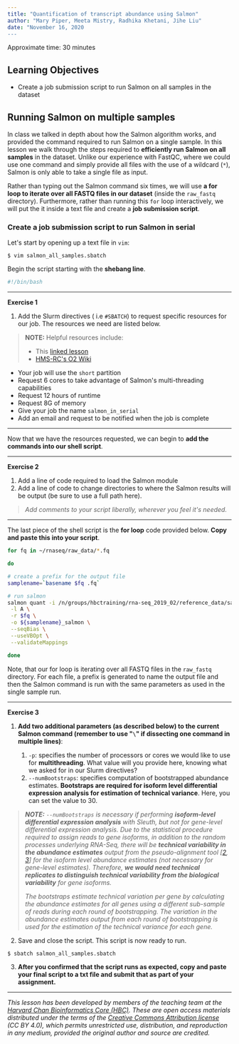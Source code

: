 ```yaml
---
title: "Quantification of transcript abundance using Salmon"
author: "Mary Piper, Meeta Mistry, Radhika Khetani, Jihe Liu"
date: "November 16, 2020
---
```


Approximate time: 30 minutes

## Learning Objectives

* Create a job submission script to run Salmon on all samples in the dataset

 
## Running Salmon on multiple samples 

In class we talked in depth about how the Salmon algorithm works, and provided the command required to run Salmon on a single sample. In this lesson we walk through the steps required to **efficiently run Salmon on all samples** in the dataset. Unlike our experience with FastQC, where we could use one command and simply provide all files with the use of a wildcard (`*`), Salmon is only able to take a single file as input.

Rather than typing out the Salmon command six times, we will use **a for loop to iterate over all FASTQ files in our dataset** (inside the `raw_fastq` directory). Furthermore, rather than running this `for` loop interactively, we will put the it inside a text file and create a **job submission script**.

### Create a job submission script to run Salmon in serial

Let's start by opening up a text file in `vim`:

```
$ vim salmon_all_samples.sbatch
```

Begin the script starting with the **shebang line**. 

```bash
#!/bin/bash

```
***

**Exercise 1**

1. Add the Slurm directives ( i.e `#SBATCH`) to request specific resources for our job. The resources we need are listed below. 

> **NOTE:** Helpful resources include:
> * This [linked lesson](03_working_on_HPC.md#requesting-resources-from-slurm) 
> * [HMS-RC's O2 Wiki](https://wiki.rc.hms.harvard.edu/display/O2/Using+Slurm+Basic) 

* Your job will use the `short` partition
* Request 6 cores to take advantage of Salmon's multi-threading capabilities
* Request 12 hours of runtime
* Request 8G of memory 
* Give your job the name `salmon_in_serial`
* Add an email and request to be notified when the job is complete

***

Now that we have the resources requested, we can begin to **add the commands into our shell script**. 


***

**Exercise 2**

1. Add a line of code required to load the Salmon module
2. Add a line of code to change directories to where the Salmon results will be output (be sure to use a full path here).

> *Add comments to your script liberally, wherever you feel it's needed.*

***

The last piece of the shell script is the **for loop** code provided below. **Copy and paste this into your script**.

```bash
for fq in ~/rnaseq/raw_data/*.fq

do

# create a prefix for the output file
samplename=`basename $fq .fq`

# run salmon
salmon quant -i /n/groups/hbctraining/rna-seq_2019_02/reference_data/salmon_index \
 -l A \
 -r $fq \
 -o ${samplename}_salmon \
 --seqBias \
 --useVBOpt \
 --validateMappings

done
```

Note, that our for loop is iterating over all FASTQ files in the `raw_fastq` directory. For each file, a prefix is generated to name the output file and then the Salmon command is run with the same parameters as used in the single sample run.

***

**Exercise 3**

1. **Add two additional parameters (as described below) to the current Salmon command (remember to use "`\`" if dissecting one command in multiple lines)**: 

	1.  `-p`: specifies the number of processors or cores we would like to use for **multithreading**. What value will you provide here, knowing what we asked for in our Slurm directives?
	1. `--numBootstraps`: specifies computation of bootstrapped abundance estimates. **Bootstraps are required for isoform level differential expression analysis for estimation of technical variance**. Here, you can set the value to 30.
	
> _**NOTE:** `--numBootstraps` is necessary if performing **isoform-level differential expression analysis** with Sleuth, but not for gene-level differential expression analysis. Due to the statistical procedure required to assign reads to gene isoforms, in addition to the random processes underlying RNA-Seq, there will be **technical variability in the abundance estimates** output from the pseudo-alignment tool [[2](https://rawgit.com/pachterlab/sleuth/master/inst/doc/intro.html), [3](https://www.nature.com/articles/nmeth.4324)] for the isoform level abundance estimates (not necessary for gene-level estimates). Therefore, **we would need technical replicates to distinguish technical variability from the biological variability** for gene isoforms._
>
> _The bootstraps estimate technical variation per gene by calculating the abundance estimates for all genes using a different sub-sample of reads during each round of bootstrapping. The variation in the abundance estimates output from each round of bootstrapping is used for the estimation of the technical variance for each gene._

2. Save and close the script. This script is now ready to run.

```
$ sbatch salmon_all_samples.sbatch
```

3. **After you confirmed that the script runs as expected, copy and paste your final script to a txt file and submit that as part of your assignment.** 

---

*This lesson has been developed by members of the teaching team at the [Harvard Chan Bioinformatics Core (HBC)](http://bioinformatics.sph.harvard.edu/). These are open access materials distributed under the terms of the [Creative Commons Attribution license](https://creativecommons.org/licenses/by/4.0/) (CC BY 4.0), which permits unrestricted use, distribution, and reproduction in any medium, provided the original author and source are credited.*
